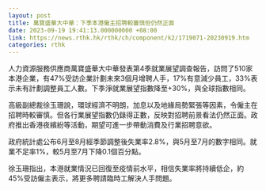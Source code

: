 ```yaml
---
layout: post
title: 萬寶盛華大中華：下季本港僱主招聘較審慎但仍然正面
date: 2023-09-19 19:41:13.000000000 +08:00
link: https://news.rthk.hk/rthk/ch/component/k2/1719071-20230919.htm
categories: rthk
---
```


人力資源服務供應商萬寶盛華大中華發表第4季就業展望調查報告，訪問了510家本港企業，有47%受訪企業計劃未來3個月增聘人手，17%有意減少員工，33%表示未有計劃調整員工人數。下季淨就業展望指數降至+30%，與全球指數相同。

高級副總裁徐玉珊說，環球經濟不明朗，加息以及地緣局勢緊張等因素，令僱主在招聘時較審慎。但各行業展望指數仍錄得正數，反映對招聘前景看法仍然正面。政府推出香港夜繽紛等活動，期望可進一步帶動消費及行業招聘意欲。

政府統計處公布6月至8月經季節調整後失業率2.8%，與5月至7月的數字相同。就業不足率1%，較5月至7月下降0.1個百分點。

徐玉珊指出，本港就業情況已回復至疫情前水平，相信失業率將持續低企，約45%受訪僱主表示，將更多聘請臨時工解決人手問題。

